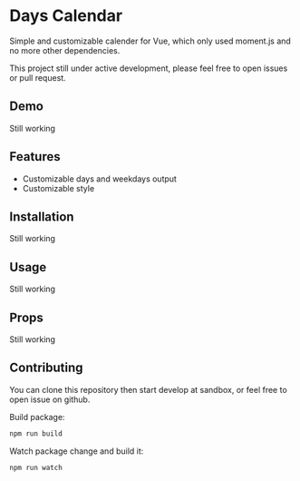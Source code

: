 # Days Calendar

Simple and customizable calender for Vue,  which only used moment.js and no more other dependencies.

This project still under active development, please feel free to open issues or pull request.

## Demo
Still working

## Features
- Customizable days and weekdays output
- Customizable style

## Installation
Still working

## Usage
Still working

## Props

Still working  

## Contributing

You can clone this repository then start develop at sandbox, or feel free to open issue on github.

Build package:

```bash
npm run build
```

Watch package change and build it:

```bash
npm run watch
```
